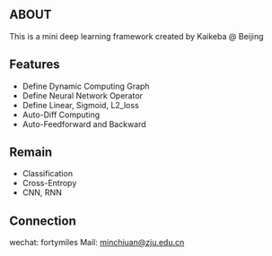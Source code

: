 ## ABOUT

This is a mini deep learning framework created by Kaikeba @ Beijing

## Features 

+ Define Dynamic Computing Graph
+ Define Neural Network Operator
+ Define Linear, Sigmoid, L2_loss  
+ Auto-Diff Computing 
+ Auto-Feedforward and Backward 

## Remain

+  Classification 
+  Cross-Entropy
+  CNN, RNN

## Connection 

wechat: fortymiles
Mail: minchiuan@zju.edu.cn